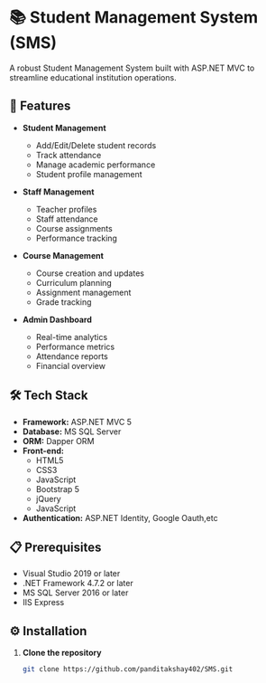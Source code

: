 # 📚 Student Management System (SMS)

A robust Student Management System built with ASP.NET MVC to streamline educational institution operations.

## 🚀 Features

- **Student Management**
  - Add/Edit/Delete student records
  - Track attendance
  - Manage academic performance
  - Student profile management

- **Staff Management**
  - Teacher profiles
  - Staff attendance
  - Course assignments
  - Performance tracking

- **Course Management**
  - Course creation and updates
  - Curriculum planning
  - Assignment management
  - Grade tracking

- **Admin Dashboard**
  - Real-time analytics
  - Performance metrics
  - Attendance reports
  - Financial overview

## 🛠️ Tech Stack

- **Framework:** ASP.NET MVC 5
- **Database:** MS SQL Server
- **ORM:** Dapper ORM
- **Front-end:** 
  - HTML5
  - CSS3
  - JavaScript
  - Bootstrap 5
  - jQuery
  - JavaScript
- **Authentication:** ASP.NET Identity, Google Oauth,etc

## 📋 Prerequisites

- Visual Studio 2019 or later
- .NET Framework 4.7.2 or later
- MS SQL Server 2016 or later
- IIS Express

## ⚙️ Installation

1. **Clone the repository**
   ```bash
   git clone https://github.com/panditakshay402/SMS.git
